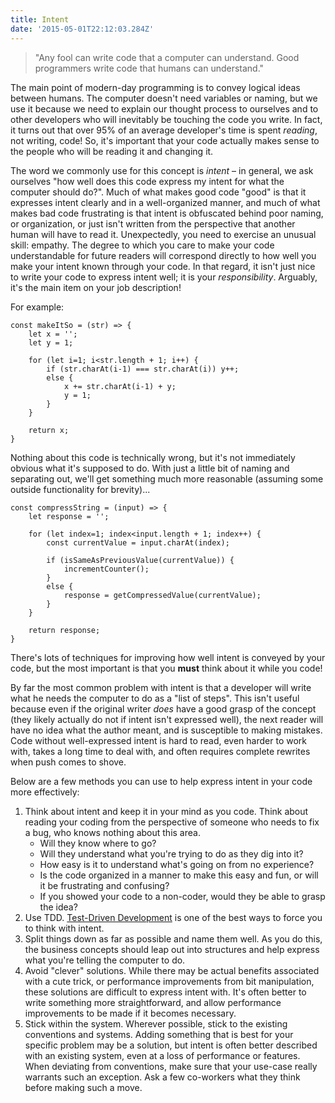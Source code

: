 ```yaml
---
title: Intent
date: '2015-05-01T22:12:03.284Z'
---
```


> "Any fool can write code that a computer can understand. Good programmers write code that humans can understand."

The main point of modern-day programming is to convey logical ideas between humans. The computer doesn't need variables or naming, but we use it because we need to explain our thought process to ourselves and to other developers who will inevitably be touching the code you write. In fact, it turns out that over 95% of an average developer's time is spent _reading_, not writing, code! So, it's important that your code actually makes sense to the people who will be reading it and changing it.

The word we commonly use for this concept is _intent_ – in general, we ask ourselves "how well does this code express my intent for what the computer should do?". Much of what makes good code "good" is that it expresses intent clearly and in a well-organized manner, and much of what makes bad code frustrating is that intent is obfuscated behind poor naming, or organization, or just isn't written from the perspective that another human will have to read it. Unexpectedly, you need to exercise an unusual skill: empathy. The degree to which you care to make your code understandable for future readers will correspond directly to how well you make your intent known through your code. In that regard, it isn't just nice to write your code to express intent well; it is your _responsibility_. Arguably, it's the main item on your job description!

For example:

```
const makeItSo = (str) => {
	let x = '';
	let y = 1;

	for (let i=1; i<str.length + 1; i++) {
		if (str.charAt(i-1) === str.charAt(i)) y++;
		else {
			x += str.charAt(i-1) + y;
			y = 1;
		}
	}

	return x;
}
```

Nothing about this code is technically wrong, but it's not immediately obvious what it's supposed to do. With just a little bit of naming and separating out, we'll get something much more reasonable (assuming some outside functionality for brevity)...

 
```
const compressString = (input) => {
	let response = '';

	for (let index=1; index<input.length + 1; index++) {
        const currentValue = input.charAt(index);

		if (isSameAsPreviousValue(currentValue)) {
			incrementCounter();
		}
		else {
			response = getCompressedValue(currentValue);
		}
	}

	return response;
}
```

There's lots of techniques for improving how well intent is conveyed by your code, but the most important is that you **must** think about it while you code!

By far the most common problem with intent is that a developer will write what he needs the computer to do as a "list of steps". This isn't useful because even if the original writer _does_ have a good grasp of the concept (they likely actually do not if intent isn't expressed well), the next reader will have no idea what the author meant, and is susceptible to making mistakes. Code without well-expressed intent is hard to read, even harder to work with, takes a long time to deal with, and often requires complete rewrites when push comes to shove.

Below are a few methods you can use to help express intent in your code more effectively:

1. Think about intent and keep it in your mind as you code. Think about reading your coding from the perspective of someone who needs to fix a bug, who knows nothing about this area.
    - Will they know where to go?
    - Will they understand what you're trying to do as they dig into it?
    - How easy is it to understand what's going on from no experience?
    - Is the code organized in a manner to make this easy and fun, or will it be frustrating and confusing?
    - If you showed your code to a non-coder, would they be able to grasp the idea?
2. Use TDD. [Test-Driven Development](http://my-jet.atlassian.net/wiki/spaces/BW/pages/684359896/Test-Driven+Development) is one of the best ways to force you to think with intent.
3. Split things down as far as possible and name them well. As you do this, the business concepts should leap out into structures and help express what you're telling the computer to do.
4. Avoid "clever" solutions. While there may be actual benefits associated with a cute trick, or performance improvements from bit manipulation, these solutions are difficult to express intent with. It's often better to write something more straightforward, and allow performance improvements to be made if it becomes necessary.
5. Stick within the system. Wherever possible, stick to the existing conventions and systems. Adding something that is best for your specific problem may be a solution, but intent is often better described with an existing system, even at a loss of performance or features. When deviating from conventions, make sure that your use-case really warrants such an exception. Ask a few co-workers what they think before making such a move.